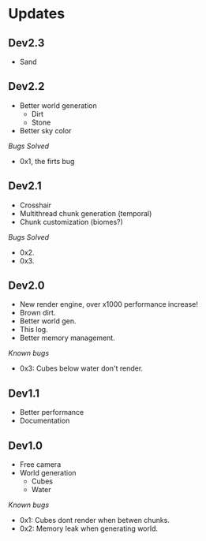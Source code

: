 # Updates

## Dev2.3
* Sand

## Dev2.2
* Better world generation
  * Dirt
  * Stone
* Better sky color

*Bugs Solved*
* 0x1, the firts bug
  
## Dev2.1
* Crosshair
* Multithread chunk generation (temporal)
* Chunk customization (biomes?)

*Bugs Solved*
* 0x2.
* 0x3.

## Dev2.0
* New render engine, over x1000 performance increase!
* Brown dirt.
* Better world gen.
* This log.
* Better memory management.

*Known bugs*
* 0x3: Cubes below water don't render.

## Dev1.1 
* Better performance
* Documentation

## Dev1.0
* Free camera
* World generation
  * Cubes
  * Water

*Known bugs*
* 0x1: Cubes dont render when betwen chunks.
* 0x2: Memory leak when generating world.